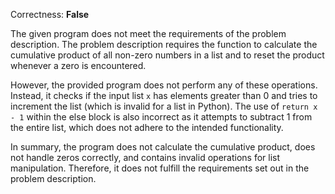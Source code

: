 Correctness: **False**

The given program does not meet the requirements of the problem description. The problem description requires the function to calculate the cumulative product of all non-zero numbers in a list and to reset the product whenever a zero is encountered.

However, the provided program does not perform any of these operations. Instead, it checks if the input list `x` has elements greater than 0 and tries to increment the list (which is invalid for a list in Python). The use of `return x - 1` within the else block is also incorrect as it attempts to subtract 1 from the entire list, which does not adhere to the intended functionality.

In summary, the program does not calculate the cumulative product, does not handle zeros correctly, and contains invalid operations for list manipulation. Therefore, it does not fulfill the requirements set out in the problem description.